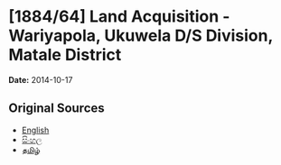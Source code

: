 # [1884/64] Land Acquisition - Wariyapola, Ukuwela D/S Division, Matale District

**Date:** 2014-10-17

## Original Sources

- [English](https://documents.gov.lk/view/extra-gazettes/2014/10/1884-64_E.pdf)
- [සිංහල](https://documents.gov.lk/view/extra-gazettes/2014/10/1884-64_S.pdf)
- [தமிழ்](https://documents.gov.lk/view/extra-gazettes/2014/10/1884-64_T.pdf)
